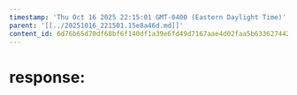 ```yaml
---
timestamp: 'Thu Oct 16 2025 22:15:01 GMT-0400 (Eastern Daylight Time)'
parent: '[[../20251016_221501.15e8a46d.md]]'
content_id: 6d76b65d70df68bf6f140df1a39e6fd49d7167aae4d02faa5b63362744266256
---
```


# response:
